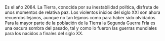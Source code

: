 Es el año 2084. La Tierra, conocida por su inestabilidad política,
disfruta de unos momentos de relativa paz. Los violentos inicios del
siglo XXI son ahora recuerdos lejanos, aunque no tan lejanos como para
haber sido olvidados. Para la mayor parte de la población de la Tierra
la Segunda Guerra Fría es una oscura sombra del pasado, tal y como lo
fueron las guerras mundiales para los nacidos a finales del siglo XX.